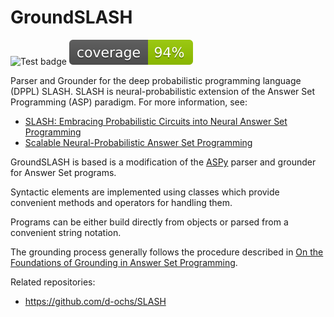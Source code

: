 # GroundSLASH

![Test badge](https://github.com/pdeibert/GroundSLASH/actions/workflows/tests.yaml/badge.svg)
![Coverage badge](https://github.com/pdeibert/GroundSLASH/blob/actions/coverage.svg)

Parser and Grounder for the deep probabilistic programming language (DPPL) SLASH. SLASH is neural-probabilistic extension of the Answer Set Programming (ASP) paradigm. For more information, see:
* [SLASH: Embracing Probabilistic Circuits into Neural Answer Set Programming](https://arxiv.org/abs/2110.03395)
* [Scalable Neural-Probabilistic Answer Set Programming](https://arxiv.org/abs/2306.08397)

GroundSLASH is based is a modification of the [ASPy](https://github.com/pdeibert/ASPy) parser and grounder for Answer Set programs.

Syntactic elements are implemented using classes which provide convenient methods and operators for handling them.

Programs can be either build directly from objects or parsed from a convenient string notation.

The grounding process generally follows the procedure described in [On the Foundations of Grounding in Answer Set Programming](https://arxiv.org/abs/2108.04769).

Related repositories:
* https://github.com/d-ochs/SLASH